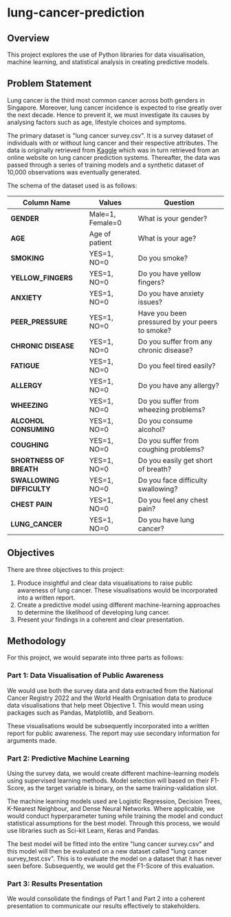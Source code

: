 # lung-cancer-prediction

## Overview
This project explores the use of Python libraries for data visualisation, machine learning, and statistical analysis in creating predictive models.

## Problem Statement
Lung cancer is the third most common cancer across both genders in Singapore. Moreover, lung cancer incidence is expected
to rise greatly over the next decade. Hence to prevent it, we must investigate its causes by analysing factors such as age, lifestyle choices and symptoms.

The primary dataset is "lung cancer survey.csv". It is a survey dataset of individuals with or without lung cancer and their respective attributes. The data is originally retrieved from [Kaggle](https://www.kaggle.com/datasets/wajahat1064/lung-cancer-survey-data) which was in turn retrieved from an online website on lung cancer prediction systems. Thereafter, the data was passed through a series of training models and a synthetic dataset of 10,000 observations was eventually generated.  

The schema of the dataset used is as follows:

| Column Name           | Values            | Question                                      |
|-----------------------|------------------|----------------------------------------------|
| **GENDER**           | Male=1, Female=0 | What is your gender?                         |
| **AGE**              | Age of patient   | What is your age?                            |
| **SMOKING**          | YES=1, NO=0      | Do you smoke?                                |
| **YELLOW_FINGERS**   | YES=1, NO=0      | Do you have yellow fingers?                  |
| **ANXIETY**         | YES=1, NO=0      | Do you have anxiety issues?                 |
| **PEER_PRESSURE**    | YES=1, NO=0      | Have you been pressured by your peers to smoke? |
| **CHRONIC DISEASE**  | YES=1, NO=0      | Do you suffer from any chronic disease?     |
| **FATIGUE**         | YES=1, NO=0      | Do you feel tired easily?                   |
| **ALLERGY**         | YES=1, NO=0      | Do you have any allergy?                    |
| **WHEEZING**        | YES=1, NO=0      | Do you suffer from wheezing problems?       |
| **ALCOHOL CONSUMING**| YES=1, NO=0      | Do you consume alcohol?                     |
| **COUGHING**        | YES=1, NO=0      | Do you suffer from coughing problems?       |
| **SHORTNESS OF BREATH** | YES=1, NO=0  | Do you easily get short of breath?         |
| **SWALLOWING DIFFICULTY** | YES=1, NO=0 | Do you face difficulty swallowing?         |
| **CHEST PAIN**       | YES=1, NO=0      | Do you feel any chest pain?                 |
| **LUNG_CANCER**      | YES=1, NO=0      | Do you have lung cancer?                    |


## Objectives
There are three objectives to this project:

1) Produce insightful and clear data visualisations to raise public awareness of lung cancer. These visualisations would be incorporated into a written report.
2) Create a predictive model using different machine-learning approaches to determine the likelihood of developing lung cancer.
3) Present your findings in a coherent and clear presentation.

## Methodology

For this project, we would separate into three parts as follows:

### Part 1: Data Visualisation of Public Awareness

We would use both the survey data and data extracted from the National Cancer Registry 2022 and the World Health Orgnisation data to produce data visualisations that help meet Objective 1. This would mean using packages such as Pandas, Matplotlib, and Seaborn.

These visualisations would be subsequently incorporated into a written report for public awareness. The report may use secondary information for arguments made.

### Part 2: Predictive Machine Learning

Using the survey data, we would create different machine-learning models using supervised learning methods. Model selection will based on their F1-Score, as the target variable is binary, on the same training-validation slot.

The machine learning models used are Logistic Regression, Decision Trees, K-Nearest Neighbour, and Dense Neural Networks. Where applicable, we would conduct hyperparameter tuning while training the model and conduct statistical assumptions for the best model. Through this process, we would use libraries such as Sci-kit Learn, Keras and Pandas.

The best model will be fitted into the entire "lung cancer survey.csv" and this model will then be evaluated on a new dataset called "lung cancer survey_test.csv". This is to evaluate the model on a dataset that it has never seen before. Subsequently, we would get the F1-Score of this evaluation.

### Part 3: Results Presentation

We would consolidate the findings of Part 1 and Part 2 into a coherent presentation to communicate our results effectively to stakeholders.



